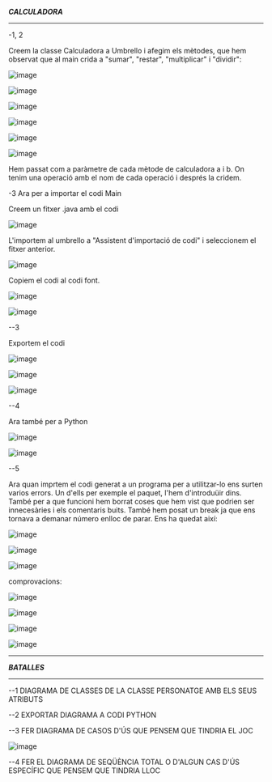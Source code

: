 ***CALCULADORA***

-------------------------------------------------------------------------------------------------------------------------------------------------------

-1, 2

Creem la classe Calculadora a Umbrello i afegim els mètodes, que hem observat que al main crida a "sumar", "restar", "multiplicar" i "dividir":

![image](https://user-images.githubusercontent.com/113586105/234496767-6daaef22-53f0-40df-a68e-a4416865925b.png)

![image](https://user-images.githubusercontent.com/113586105/234497226-20a749e3-2713-48f6-9c1d-4df4bfe33551.png)

![image](https://user-images.githubusercontent.com/113586105/234499093-50ce434b-abff-48e0-833a-9ea1d968a499.png)

![image](https://user-images.githubusercontent.com/113586105/234499137-313b0846-95bf-4496-975f-f371391f0767.png)

![image](https://user-images.githubusercontent.com/113586105/234499159-1752e964-57b8-4a17-8854-cbdea627d855.png)

![image](https://user-images.githubusercontent.com/113586105/234499184-59a34e01-7218-4d14-a38d-b9bed5d7a4c0.png)


Hem passat com a paràmetre de cada mètode de calculadora a i b. On tenim una operació amb el nom de cada operació i després la cridem.

-3 Ara per a importar el codi Main

Creem un fitxer .java amb el codi

![image](https://user-images.githubusercontent.com/113586105/234490412-1fe06367-f16c-46de-b2a8-0bc9493e3e41.png)

L'importem al umbrello a "Assistent d'importació de codi" i seleccionem el fitxer anterior.

![image](https://user-images.githubusercontent.com/113586105/234490441-23def4a4-9305-4daa-8acd-944c9e8c5f94.png)

Copiem el codi al codi font.

![image](https://user-images.githubusercontent.com/113586105/234491387-1d3ca67a-9de2-4f2f-b7d1-3d20407bd938.png)

![image](https://user-images.githubusercontent.com/113586105/234491410-56f05a38-736f-4c4f-8db6-e506a9bc95bc.png)

--3 

Exportem el codi 

![image](https://user-images.githubusercontent.com/113586105/234492293-aea63b55-0fdd-4048-84c5-4ac4ddf7cd7e.png)

![image](https://user-images.githubusercontent.com/113586105/234492429-bb425383-254b-4521-807d-666834140582.png)

![image](https://user-images.githubusercontent.com/113586105/234492985-dabdf8c2-5114-4077-beb5-f21dc2c21b29.png)

--4

Ara també per a Python

![image](https://user-images.githubusercontent.com/113586105/234493511-acc0c9f0-5c3c-447a-811b-045afe357b7a.png)

![image](https://user-images.githubusercontent.com/113586105/234493605-ad43e521-e449-4e89-8770-8fdca39573d3.png)

--5

Ara quan imprtem el codi generat a un programa per a utilitzar-lo ens surten varios errors.
Un d'ells per exemple el paquet, l'hem d'introduüir dins.
També per a que funcioni hem borrat coses que hem vist que podrien ser innecesàries i els comentaris buits.
També hem posat un break ja que ens tornava a demanar número enlloc de parar.
Ens ha quedat així:

![image](https://user-images.githubusercontent.com/113586105/234501746-25cbecb3-3fb2-41cc-9c26-fdd447ba23d6.png)

![image](https://user-images.githubusercontent.com/113586105/234500937-588da64b-c92e-4c04-9ae2-2af1cb60a22c.png)

![image](https://user-images.githubusercontent.com/113586105/234500979-ac1154f8-0e81-4a17-95b7-cba0f12a2565.png)

comprovacions:

![image](https://user-images.githubusercontent.com/113586105/234502099-407719cc-6560-4b2d-b593-180954999758.png)

![image](https://user-images.githubusercontent.com/113586105/234502187-062a6aea-9fd3-4159-8515-6cc91e9a4e6c.png)

![image](https://user-images.githubusercontent.com/113586105/234502345-bcd532bd-9eb6-4171-afe9-18ab1e7b6185.png)

![image](https://user-images.githubusercontent.com/113586105/234502433-59595a85-57b6-4798-8c95-6d98dfc77605.png)


-------------------------------------------------------------------------------------------------------------------------------------------------------

***BATALLES***

-------------------------------------------------------------------------------------------------------------------------------------------------------

--1 DIAGRAMA DE CLASSES DE LA CLASSE PERSONATGE AMB ELS SEUS ATRIBUTS

--2 EXPORTAR DIAGRAMA A CODI PYTHON

--3 FER DIAGRAMA DE CASOS D'ÚS QUE PENSEM QUE TINDRIA EL JOC

![image](https://user-images.githubusercontent.com/113586105/234521620-f5db8996-ab4e-4c61-91da-5b67385c44af.png)

--4 FER EL DIAGRAMA DE SEQÜÈNCIA TOTAL O D'ALGUN CAS D'ÚS ESPECÍFIC QUE PENSEM QUE TINDRIA LLOC 
